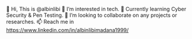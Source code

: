 👋 Hi, This is @albinlibi
👀 I’m interested in tech.
🌱 Currently learning Cyber Security & Pen Testing.
💞️ I’m looking to collaborate on any projects or researches.
📫 Reach me in https://www.linkedin.com/in/albinlibimadana1999/

